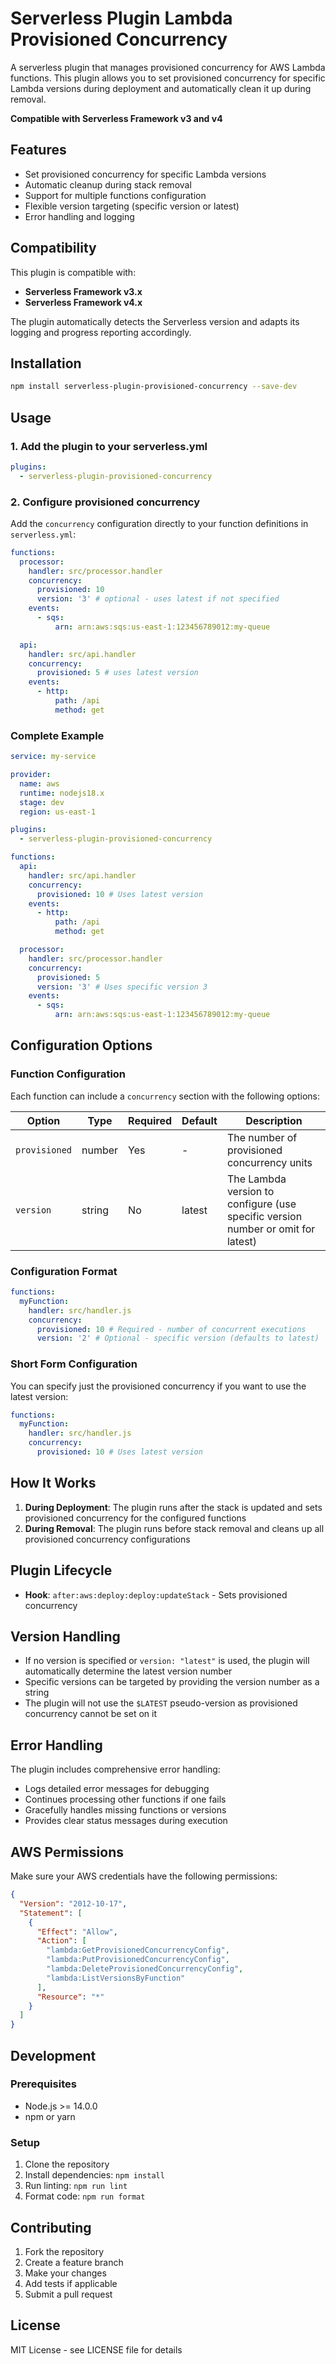 # Serverless Plugin Lambda Provisioned Concurrency

A serverless plugin that manages provisioned concurrency for AWS Lambda functions. This plugin allows you to set
provisioned concurrency for specific Lambda versions during deployment and automatically clean it up during removal.

**Compatible with Serverless Framework v3 and v4**

## Features

- Set provisioned concurrency for specific Lambda versions
- Automatic cleanup during stack removal
- Support for multiple functions configuration
- Flexible version targeting (specific version or latest)
- Error handling and logging

## Compatibility

This plugin is compatible with:

- **Serverless Framework v3.x**
- **Serverless Framework v4.x**

The plugin automatically detects the Serverless version and adapts its logging and progress reporting accordingly.

## Installation

```bash
npm install serverless-plugin-provisioned-concurrency --save-dev
```

## Usage

### 1. Add the plugin to your serverless.yml

```yaml
plugins:
  - serverless-plugin-provisioned-concurrency
```

### 2. Configure provisioned concurrency

Add the `concurrency` configuration directly to your function definitions in `serverless.yml`:

```yaml
functions:
  processor:
    handler: src/processor.handler
    concurrency:
      provisioned: 10
      version: '3' # optional - uses latest if not specified
    events:
      - sqs:
          arn: arn:aws:sqs:us-east-1:123456789012:my-queue

  api:
    handler: src/api.handler
    concurrency:
      provisioned: 5 # uses latest version
    events:
      - http:
          path: /api
          method: get
```

### Complete Example

```yaml
service: my-service

provider:
  name: aws
  runtime: nodejs18.x
  stage: dev
  region: us-east-1

plugins:
  - serverless-plugin-provisioned-concurrency

functions:
  api:
    handler: src/api.handler
    concurrency:
      provisioned: 10 # Uses latest version
    events:
      - http:
          path: /api
          method: get

  processor:
    handler: src/processor.handler
    concurrency:
      provisioned: 5
      version: '3' # Uses specific version 3
    events:
      - sqs:
          arn: arn:aws:sqs:us-east-1:123456789012:my-queue
```

## Configuration Options

### Function Configuration

Each function can include a `concurrency` section with the following options:

| Option        | Type   | Required | Default | Description                                                                      |
| ------------- | ------ | -------- | ------- | -------------------------------------------------------------------------------- |
| `provisioned` | number | Yes      | -       | The number of provisioned concurrency units                                      |
| `version`     | string | No       | latest  | The Lambda version to configure (use specific version number or omit for latest) |

### Configuration Format

```yaml
functions:
  myFunction:
    handler: src/handler.js
    concurrency:
      provisioned: 10 # Required - number of concurrent executions
      version: '2' # Optional - specific version (defaults to latest)
```

### Short Form Configuration

You can specify just the provisioned concurrency if you want to use the latest version:

```yaml
functions:
  myFunction:
    handler: src/handler.js
    concurrency:
      provisioned: 10 # Uses latest version
```

## How It Works

1. **During Deployment**: The plugin runs after the stack is updated and sets provisioned concurrency for the configured functions
2. **During Removal**: The plugin runs before stack removal and cleans up all provisioned concurrency configurations

## Plugin Lifecycle

- **Hook**: `after:aws:deploy:deploy:updateStack` - Sets provisioned concurrency

## Version Handling

- If no version is specified or `version: "latest"` is used, the plugin will automatically determine the latest version number
- Specific versions can be targeted by providing the version number as a string
- The plugin will not use the `$LATEST` pseudo-version as provisioned concurrency cannot be set on it

## Error Handling

The plugin includes comprehensive error handling:

- Logs detailed error messages for debugging
- Continues processing other functions if one fails
- Gracefully handles missing functions or versions
- Provides clear status messages during execution

## AWS Permissions

Make sure your AWS credentials have the following permissions:

```json
{
  "Version": "2012-10-17",
  "Statement": [
    {
      "Effect": "Allow",
      "Action": [
        "lambda:GetProvisionedConcurrencyConfig",
        "lambda:PutProvisionedConcurrencyConfig",
        "lambda:DeleteProvisionedConcurrencyConfig",
        "lambda:ListVersionsByFunction"
      ],
      "Resource": "*"
    }
  ]
}
```

## Development

### Prerequisites

- Node.js >= 14.0.0
- npm or yarn

### Setup

1. Clone the repository
2. Install dependencies: `npm install`
3. Run linting: `npm run lint`
4. Format code: `npm run format`

## Contributing

1. Fork the repository
2. Create a feature branch
3. Make your changes
4. Add tests if applicable
5. Submit a pull request

## License

MIT License - see LICENSE file for details
